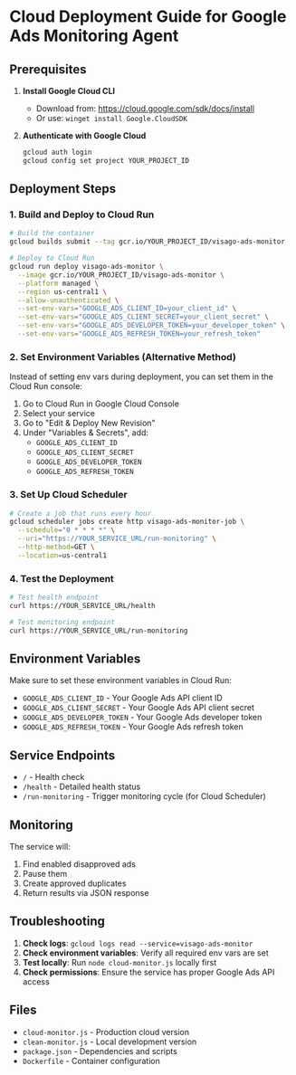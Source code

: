 # Cloud Deployment Guide for Google Ads Monitoring Agent

## Prerequisites

1. **Install Google Cloud CLI**
   - Download from: https://cloud.google.com/sdk/docs/install
   - Or use: `winget install Google.CloudSDK`

2. **Authenticate with Google Cloud**
   ```bash
   gcloud auth login
   gcloud config set project YOUR_PROJECT_ID
   ```

## Deployment Steps

### 1. Build and Deploy to Cloud Run

```bash
# Build the container
gcloud builds submit --tag gcr.io/YOUR_PROJECT_ID/visago-ads-monitor

# Deploy to Cloud Run
gcloud run deploy visago-ads-monitor \
  --image gcr.io/YOUR_PROJECT_ID/visago-ads-monitor \
  --platform managed \
  --region us-central1 \
  --allow-unauthenticated \
  --set-env-vars="GOOGLE_ADS_CLIENT_ID=your_client_id" \
  --set-env-vars="GOOGLE_ADS_CLIENT_SECRET=your_client_secret" \
  --set-env-vars="GOOGLE_ADS_DEVELOPER_TOKEN=your_developer_token" \
  --set-env-vars="GOOGLE_ADS_REFRESH_TOKEN=your_refresh_token"
```

### 2. Set Environment Variables (Alternative Method)

Instead of setting env vars during deployment, you can set them in the Cloud Run console:

1. Go to Cloud Run in Google Cloud Console
2. Select your service
3. Go to "Edit & Deploy New Revision"
4. Under "Variables & Secrets", add:
   - `GOOGLE_ADS_CLIENT_ID`
   - `GOOGLE_ADS_CLIENT_SECRET`
   - `GOOGLE_ADS_DEVELOPER_TOKEN`
   - `GOOGLE_ADS_REFRESH_TOKEN`

### 3. Set Up Cloud Scheduler

```bash
# Create a job that runs every hour
gcloud scheduler jobs create http visago-ads-monitor-job \
  --schedule="0 * * * *" \
  --uri="https://YOUR_SERVICE_URL/run-monitoring" \
  --http-method=GET \
  --location=us-central1
```

### 4. Test the Deployment

```bash
# Test health endpoint
curl https://YOUR_SERVICE_URL/health

# Test monitoring endpoint
curl https://YOUR_SERVICE_URL/run-monitoring
```

## Environment Variables

Make sure to set these environment variables in Cloud Run:

- `GOOGLE_ADS_CLIENT_ID` - Your Google Ads API client ID
- `GOOGLE_ADS_CLIENT_SECRET` - Your Google Ads API client secret
- `GOOGLE_ADS_DEVELOPER_TOKEN` - Your Google Ads developer token
- `GOOGLE_ADS_REFRESH_TOKEN` - Your Google Ads refresh token

## Service Endpoints

- `/` - Health check
- `/health` - Detailed health status
- `/run-monitoring` - Trigger monitoring cycle (for Cloud Scheduler)

## Monitoring

The service will:
1. Find enabled disapproved ads
2. Pause them
3. Create approved duplicates
4. Return results via JSON response

## Troubleshooting

1. **Check logs**: `gcloud logs read --service=visago-ads-monitor`
2. **Check environment variables**: Verify all required env vars are set
3. **Test locally**: Run `node cloud-monitor.js` locally first
4. **Check permissions**: Ensure the service has proper Google Ads API access

## Files

- `cloud-monitor.js` - Production cloud version
- `clean-monitor.js` - Local development version
- `package.json` - Dependencies and scripts
- `Dockerfile` - Container configuration 